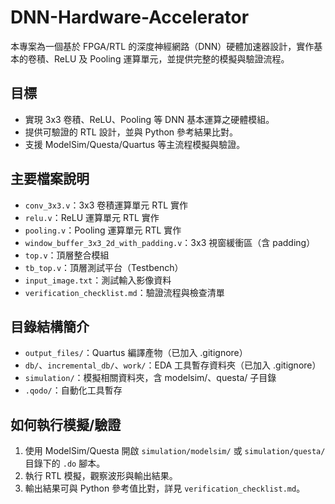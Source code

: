 # DNN-Hardware-Accelerator

本專案為一個基於 FPGA/RTL 的深度神經網路（DNN）硬體加速器設計，實作基本的卷積、ReLU 及 Pooling 運算單元，並提供完整的模擬與驗證流程。

## 目標

- 實現 3x3 卷積、ReLU、Pooling 等 DNN 基本運算之硬體模組。
- 提供可驗證的 RTL 設計，並與 Python 參考結果比對。
- 支援 ModelSim/Questa/Quartus 等主流程模擬與驗證。

## 主要檔案說明

- `conv_3x3.v`：3x3 卷積運算單元 RTL 實作
- `relu.v`：ReLU 運算單元 RTL 實作
- `pooling.v`：Pooling 運算單元 RTL 實作
- `window_buffer_3x3_2d_with_padding.v`：3x3 視窗緩衝區（含 padding）
- `top.v`：頂層整合模組
- `tb_top.v`：頂層測試平台（Testbench）
- `input_image.txt`：測試輸入影像資料
- `verification_checklist.md`：驗證流程與檢查清單

## 目錄結構簡介

- `output_files/`：Quartus 編譯產物（已加入 .gitignore）
- `db/`、`incremental_db/`、`work/`：EDA 工具暫存資料夾（已加入 .gitignore）
- `simulation/`：模擬相關資料夾，含 modelsim/、questa/ 子目錄
- `.qodo/`：自動化工具暫存

## 如何執行模擬/驗證

1. 使用 ModelSim/Questa 開啟 `simulation/modelsim/` 或 `simulation/questa/` 目錄下的 `.do` 腳本。
2. 執行 RTL 模擬，觀察波形與輸出結果。
3. 輸出結果可與 Python 參考值比對，詳見 `verification_checklist.md`。
